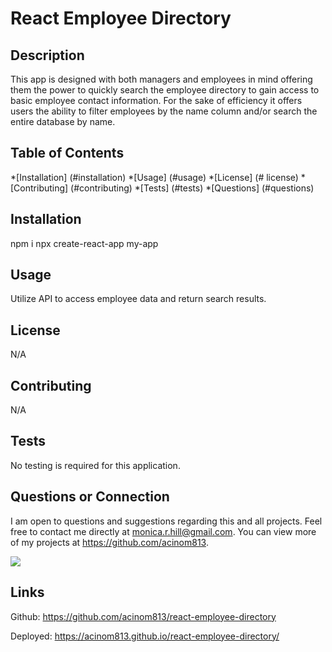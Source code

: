 # React Employee Directory

## Description

This app is designed with both managers and employees in mind offering them the power to quickly search the employee directory to gain access to basic employee contact information. For the sake of efficiency it offers users the ability to filter employees by the name column and/or search the entire database by name.



## Table of Contents
*[Installation] (#installation)
*[Usage] (#usage)
*[License] (# license)
*[Contributing] (#contributing)
*[Tests] (#tests)
*[Questions] (#questions)

## Installation
npm i
npx create-react-app my-app

## Usage
Utilize API to access employee data and return search results.

## License
N/A

## Contributing
N/A

## Tests
No testing is required for this application.

## Questions or Connection
I am open to questions and suggestions regarding this and all projects. Feel free to contact me directly at monica.r.hill@gmail.com. You can view more of my projects at https://github.com/acinom813. 




![](assets/employeedirectory.png)

## Links

Github: https://github.com/acinom813/react-employee-directory

Deployed: https://acinom813.github.io/react-employee-directory/